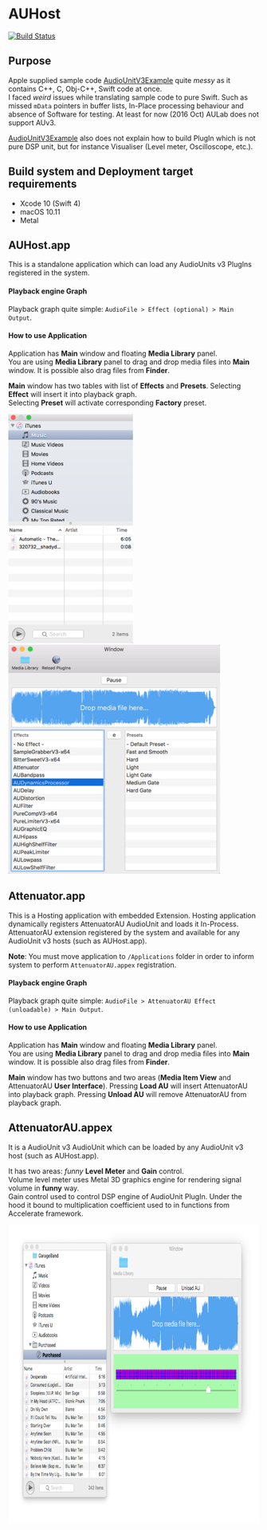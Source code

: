 # AUHost

[![Build Status](https://travis-ci.org/vgorloff/AUHost.svg?branch=master)](https://travis-ci.org/vgorloff/AUHost)

## Purpose

Apple supplied sample code [AudioUnitV3Example](https://www.google.com/search?q=AudioUnitV3Example+site:apple.com) quite *messy* as it contains C++, C, Obj-C++, Swift code at once.  
I faced *weird* issues while translating sample code to pure Swift. Such as missed `mData` pointers in buffer lists, In-Place processing behaviour and absence of Software for testing. At least for now (2016 Oct) AULab does not support AUv3.

[AudioUnitV3Example](https://www.google.com/search?q=AudioUnitV3Example+site:apple.com) also does not explain how to build PlugIn which is not pure DSP unit, but for instance Visualiser (Level meter, Oscilloscope, etc.).

## Build system and Deployment target requirements

- Xcode 10 (Swift 4)
- macOS 10.11
- Metal

## AUHost.app

This is a standalone application which can load any AudioUnits v3 PlugIns registered in the system.

#### Playback engine Graph

Playback graph quite simple: `AudioFile > Effect (optional) > Main Output`.

#### How to use Application

Application has **Main** window and floating **Media Library** panel.  
You are using **Media Library** panel to drag and drop media files into **Main** window. It is possible also drag files from **Finder**.

**Main** window has two tables with list of **Effects** and **Presets**.
Selecting **Effect** will insert it into playback graph.  
Selecting **Preset** will activate corresponding **Factory** preset.


<img src="https://raw.githubusercontent.com/vgorloff/AUHost/master/Media/Screenshot-MediaLibrary.png" height="460" alt="Screenshot: MediaLibrary">&nbsp;
<img src="https://raw.githubusercontent.com/vgorloff/AUHost/master/Media/Screenshot-MainWindow.png" height="460" alt="Screenshot: MainWindow">

## Attenuator.app

This is a Hosting application with embedded Extension. Hosting application dynamically registers AttenuatorAU AudioUnit and loads it In-Process.   AttenuatorAU extension registered by the system and available for any AudioUnit v3 hosts (such as AUHost.app).

**Note**: You must move application to `/Applications` folder in order to inform system to perform `AttenuatorAU.appex` registration.

#### Playback engine Graph

Playback graph quite simple: `AudioFile > AttenuatorAU Effect (unloadable) > Main Output`.

#### How to use Application

Application has **Main** window and floating **Media Library** panel.  
You are using **Media Library** panel to drag and drop media files into **Main** window. It is possible also drag files from **Finder**.

**Main** window has two buttons and two areas (**Media Item View** and AttenuatorAU **User Interface**).
Pressing **Load AU** will insert AttenuatorAU into playback graph.   Pressing **Unload AU** will remove AttenuatorAU from playback graph.

## AttenuatorAU.appex

It is a AudioUnit v3 AudioUnit which can be loaded by any AudioUnit v3 host (such as AUHost.app).  

It has two areas: *funny* **Level Meter** and **Gain** control.  
Volume level meter uses Metal 3D graphics engine for rendering signal volume in **funny** way.  
Gain control used to control DSP engine of AudioUnit PlugIn. Under the hood it bound to multiplication coefficient used to in functions from Accelerate framework.

<img src="https://raw.githubusercontent.com/vgorloff/AUHost/master/Media/Screenshot-Attenuator.png" height="600" alt="Screenshot: Attenuator">
